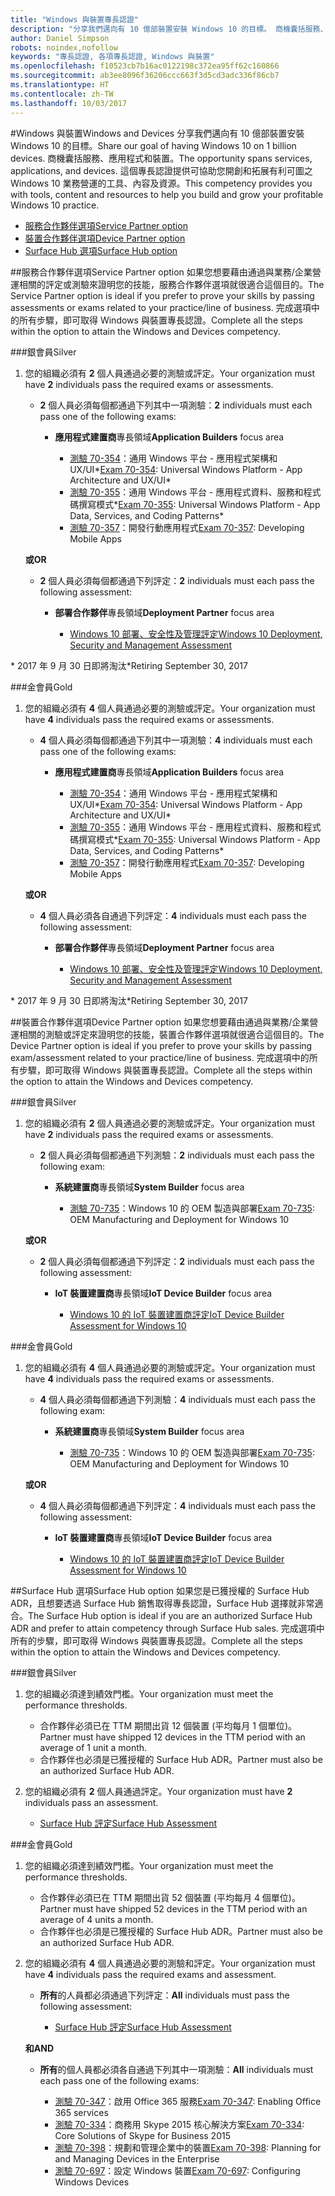 ```yaml
---
title: "Windows 與裝置專長認證"
description: "分享我們邁向有 10 億部裝置安裝 Windows 10 的目標。 商機囊括服務、應用程式和裝置。 這個專長認證提供可協助您開創和拓展有利可圖之 Windows 10 業務營運的工具、內容及資源。"
author: Daniel Simpson
robots: noindex,nofollow
keywords: "專長認證, 各項專長認證, Windows 與裝置"
ms.openlocfilehash: f10523cb7b16ac0122198c372ea95ff62c160866
ms.sourcegitcommit: ab3ee8096f36206ccc663f3d5cd3adc336f86cb7
ms.translationtype: HT
ms.contentlocale: zh-TW
ms.lasthandoff: 10/03/2017
---
```

#<a name="windows-and-devices"></a><span data-ttu-id="f6302-106">Windows 與裝置</span><span class="sxs-lookup"><span data-stu-id="f6302-106">Windows and Devices</span></span> 
<span data-ttu-id="f6302-107">分享我們邁向有 10 億部裝置安裝 Windows 10 的目標。</span><span class="sxs-lookup"><span data-stu-id="f6302-107">Share our goal of having Windows 10 on 1 billion devices.</span></span> <span data-ttu-id="f6302-108">商機囊括服務、應用程式和裝置。</span><span class="sxs-lookup"><span data-stu-id="f6302-108">The opportunity spans services, applications, and devices.</span></span> <span data-ttu-id="f6302-109">這個專長認證提供可協助您開創和拓展有利可圖之 Windows 10 業務營運的工具、內容及資源。</span><span class="sxs-lookup"><span data-stu-id="f6302-109">This competency provides you with tools, content and resources to help you build and grow your profitable Windows 10 practice.</span></span>

- [<span data-ttu-id="f6302-110">服務合作夥伴選項</span><span class="sxs-lookup"><span data-stu-id="f6302-110">Service Partner option</span></span>](#service-partner-option)
- [<span data-ttu-id="f6302-111">裝置合作夥伴選項</span><span class="sxs-lookup"><span data-stu-id="f6302-111">Device Partner option</span></span>](#device-partner-option)
- [<span data-ttu-id="f6302-112">Surface Hub 選項</span><span class="sxs-lookup"><span data-stu-id="f6302-112">Surface Hub option</span></span>](#surface-hub-option)

##<a name="service-partner-option"></a><span data-ttu-id="f6302-113">服務合作夥伴選項</span><span class="sxs-lookup"><span data-stu-id="f6302-113">Service Partner option</span></span>
<span data-ttu-id="f6302-114">如果您想要藉由通過與業務/企業營運相關的評定或測驗來證明您的技能，服務合作夥伴選項就很適合這個目的。</span><span class="sxs-lookup"><span data-stu-id="f6302-114">The Service Partner option is ideal if you prefer to prove your skills by passing assessments or exams related to your practice/line of business.</span></span> <span data-ttu-id="f6302-115">完成選項中的所有步驟，即可取得 Windows 與裝置專長認證。</span><span class="sxs-lookup"><span data-stu-id="f6302-115">Complete all the steps within the option to attain the Windows and Devices competency.</span></span>

###<a name="silver"></a><span data-ttu-id="f6302-116">銀會員</span><span class="sxs-lookup"><span data-stu-id="f6302-116">Silver</span></span>
1. <span data-ttu-id="f6302-117">您的組織必須有 **2** 個人員通過必要的測驗或評定。</span><span class="sxs-lookup"><span data-stu-id="f6302-117">Your organization must have **2** individuals pass the required exams or assessments.</span></span>

    - <span data-ttu-id="f6302-118">**2** 個人員必須每個都通過下列其中一項測驗：</span><span class="sxs-lookup"><span data-stu-id="f6302-118">**2** individuals must each pass one of the following exams:</span></span>

        - <span data-ttu-id="f6302-119">**應用程式建置商**專長領域</span><span class="sxs-lookup"><span data-stu-id="f6302-119">**Application Builders** focus area</span></span>

            - <span data-ttu-id="f6302-120">[測驗 70-354](https://www.microsoft.com/en-us/learning/exam-70-354.aspx)：通用 Windows 平台 - 應用程式架構和 UX/UI*</span><span class="sxs-lookup"><span data-stu-id="f6302-120">[Exam 70-354](https://www.microsoft.com/en-us/learning/exam-70-354.aspx): Universal Windows Platform - App Architecture and UX/UI*</span></span>
            - <span data-ttu-id="f6302-121">[測驗 70-355](https://www.microsoft.com/en-us/learning/exam-70-355.aspx)：通用 Windows 平台 - 應用程式資料、服務和程式碼撰寫模式*</span><span class="sxs-lookup"><span data-stu-id="f6302-121">[Exam 70-355](https://www.microsoft.com/en-us/learning/exam-70-355.aspx): Universal Windows Platform - App Data, Services, and Coding Patterns*</span></span>
            - <span data-ttu-id="f6302-122">[測驗 70-357](https://www.microsoft.com/en-us/learning/exam-70-357.aspx)：開發行動應用程式</span><span class="sxs-lookup"><span data-stu-id="f6302-122">[Exam 70-357](https://www.microsoft.com/en-us/learning/exam-70-357.aspx): Developing Mobile Apps</span></span>

    **<span data-ttu-id="f6302-123">或</span><span class="sxs-lookup"><span data-stu-id="f6302-123">OR</span></span>**

    - <span data-ttu-id="f6302-124">**2** 個人員必須每個都通過下列評定：</span><span class="sxs-lookup"><span data-stu-id="f6302-124">**2** individuals must each pass the following assessment:</span></span>

        - <span data-ttu-id="f6302-125">**部署合作夥伴**專長領域</span><span class="sxs-lookup"><span data-stu-id="f6302-125">**Deployment Partner** focus area</span></span>

            - [<span data-ttu-id="f6302-126">Windows 10 部署、安全性及管理評定</span><span class="sxs-lookup"><span data-stu-id="f6302-126">Windows 10 Deployment, Security and Management Assessment</span></span>](https://partneruniversity.microsoft.com/?whr=uri:MicrosoftAccount&courseId=16022&scoId=eGcisv8BC_3806265419)

<span data-ttu-id="f6302-127">* 2017 年 9 月 30 日即將淘汰</span><span class="sxs-lookup"><span data-stu-id="f6302-127">*Retiring September 30, 2017</span></span>

###<a name="gold"></a><span data-ttu-id="f6302-128">金會員</span><span class="sxs-lookup"><span data-stu-id="f6302-128">Gold</span></span>
1. <span data-ttu-id="f6302-129">您的組織必須有 **4** 個人員通過必要的測驗或評定。</span><span class="sxs-lookup"><span data-stu-id="f6302-129">Your organization must have **4** individuals pass the required exams or assessments.</span></span>
    - <span data-ttu-id="f6302-130">**4** 個人員必須每個都通過下列其中一項測驗：</span><span class="sxs-lookup"><span data-stu-id="f6302-130">**4** individuals must each pass one of the following exams:</span></span>
        - <span data-ttu-id="f6302-131">**應用程式建置商**專長領域</span><span class="sxs-lookup"><span data-stu-id="f6302-131">**Application Builders** focus area</span></span>

            - <span data-ttu-id="f6302-132">[測驗 70-354](https://www.microsoft.com/en-us/learning/exam-70-354.aspx)：通用 Windows 平台 - 應用程式架構和 UX/UI*</span><span class="sxs-lookup"><span data-stu-id="f6302-132">[Exam 70-354](https://www.microsoft.com/en-us/learning/exam-70-354.aspx): Universal Windows Platform - App Architecture and UX/UI*</span></span>
            - <span data-ttu-id="f6302-133">[測驗 70-355](https://www.microsoft.com/en-us/learning/exam-70-355.aspx)：通用 Windows 平台 - 應用程式資料、服務和程式碼撰寫模式*</span><span class="sxs-lookup"><span data-stu-id="f6302-133">[Exam 70-355](https://www.microsoft.com/en-us/learning/exam-70-355.aspx): Universal Windows Platform - App Data, Services, and Coding Patterns*</span></span>
            - <span data-ttu-id="f6302-134">[測驗 70-357](https://www.microsoft.com/en-us/learning/exam-70-357.aspx)：開發行動應用程式</span><span class="sxs-lookup"><span data-stu-id="f6302-134">[Exam 70-357](https://www.microsoft.com/en-us/learning/exam-70-357.aspx): Developing Mobile Apps</span></span>

    **<span data-ttu-id="f6302-135">或</span><span class="sxs-lookup"><span data-stu-id="f6302-135">OR</span></span>**

    - <span data-ttu-id="f6302-136">**4** 個人員必須各自通過下列評定：</span><span class="sxs-lookup"><span data-stu-id="f6302-136">**4** individuals must each pass the following assessment:</span></span>

        - <span data-ttu-id="f6302-137">**部署合作夥伴**專長領域</span><span class="sxs-lookup"><span data-stu-id="f6302-137">**Deployment Partner** focus area</span></span>

            - [<span data-ttu-id="f6302-138">Windows 10 部署、安全性及管理評定</span><span class="sxs-lookup"><span data-stu-id="f6302-138">Windows 10 Deployment, Security and Management Assessment</span></span>](https://partneruniversity.microsoft.com/?whr=uri:MicrosoftAccount&courseId=16022&scoId=eGcisv8BC_3806265419)

<span data-ttu-id="f6302-139">* 2017 年 9 月 30 日即將淘汰</span><span class="sxs-lookup"><span data-stu-id="f6302-139">*Retiring September 30, 2017</span></span>

##<a name="device-partner-option"></a><span data-ttu-id="f6302-140">裝置合作夥伴選項</span><span class="sxs-lookup"><span data-stu-id="f6302-140">Device Partner option</span></span>
<span data-ttu-id="f6302-141">如果您想要藉由通過與業務/企業營運相關的測驗或評定來證明您的技能，裝置合作夥伴選項就很適合這個目的。</span><span class="sxs-lookup"><span data-stu-id="f6302-141">The Device Partner option is ideal if you prefer to prove your skills by passing exam/assessment related to your practice/line of business.</span></span> <span data-ttu-id="f6302-142">完成選項中的所有步驟，即可取得 Windows 與裝置專長認證。</span><span class="sxs-lookup"><span data-stu-id="f6302-142">Complete all the steps within the option to attain the Windows and Devices competency.</span></span>

###<a name="silver"></a><span data-ttu-id="f6302-143">銀會員</span><span class="sxs-lookup"><span data-stu-id="f6302-143">Silver</span></span>
1. <span data-ttu-id="f6302-144">您的組織必須有 **2** 個人員通過必要的測驗或評定。</span><span class="sxs-lookup"><span data-stu-id="f6302-144">Your organization must have **2** individuals pass the required exams or assessments.</span></span>

    - <span data-ttu-id="f6302-145">**2** 個人員必須每個都通過下列測驗：</span><span class="sxs-lookup"><span data-stu-id="f6302-145">**2** individuals must each pass the following exam:</span></span>

        - <span data-ttu-id="f6302-146">**系統建置商**專長領域</span><span class="sxs-lookup"><span data-stu-id="f6302-146">**System Builder** focus area</span></span>

            - <span data-ttu-id="f6302-147">[測驗 70-735](https://www.microsoft.com/en-us/learning/exam-70-735.aspx)：Windows 10 的 OEM 製造與部署</span><span class="sxs-lookup"><span data-stu-id="f6302-147">[Exam 70-735](https://www.microsoft.com/en-us/learning/exam-70-735.aspx): OEM Manufacturing and Deployment for Windows 10</span></span>

    **<span data-ttu-id="f6302-148">或</span><span class="sxs-lookup"><span data-stu-id="f6302-148">OR</span></span>**

    - <span data-ttu-id="f6302-149">**2** 個人員必須每個都通過下列評定：</span><span class="sxs-lookup"><span data-stu-id="f6302-149">**2** individuals must each pass the following assessment:</span></span>

        - <span data-ttu-id="f6302-150">**IoT 裝置建置商**專長領域</span><span class="sxs-lookup"><span data-stu-id="f6302-150">**IoT Device Builder** focus area</span></span>

            - [<span data-ttu-id="f6302-151">Windows 10 的 IoT 裝置建置商評定</span><span class="sxs-lookup"><span data-stu-id="f6302-151">IoT Device Builder Assessment for Windows 10</span></span>](https://partneruniversity.microsoft.com/?whr=uri:MicrosoftAccount&courseId=15887&scoId=mwJPK2B8B_9004778676)

###<a name="gold"></a><span data-ttu-id="f6302-152">金會員</span><span class="sxs-lookup"><span data-stu-id="f6302-152">Gold</span></span>
1. <span data-ttu-id="f6302-153">您的組織必須有 **4** 個人員通過必要的測驗或評定。</span><span class="sxs-lookup"><span data-stu-id="f6302-153">Your organization must have **4** individuals pass the required exams or assessments.</span></span>

    - <span data-ttu-id="f6302-154">**4** 個人員必須每個都通過下列測驗：</span><span class="sxs-lookup"><span data-stu-id="f6302-154">**4** individuals must each pass the following exam:</span></span>

        - <span data-ttu-id="f6302-155">**系統建置商**專長領域</span><span class="sxs-lookup"><span data-stu-id="f6302-155">**System Builder** focus area</span></span>

            - <span data-ttu-id="f6302-156">[測驗 70-735](https://www.microsoft.com/en-us/learning/exam-70-735.aspx)：Windows 10 的 OEM 製造與部署</span><span class="sxs-lookup"><span data-stu-id="f6302-156">[Exam 70-735](https://www.microsoft.com/en-us/learning/exam-70-735.aspx): OEM Manufacturing and Deployment for Windows 10</span></span>

    **<span data-ttu-id="f6302-157">或</span><span class="sxs-lookup"><span data-stu-id="f6302-157">OR</span></span>**

    - <span data-ttu-id="f6302-158">**4** 個人員必須每個都通過下列評定：</span><span class="sxs-lookup"><span data-stu-id="f6302-158">**4** individuals must each pass the following assessment:</span></span>

        - <span data-ttu-id="f6302-159">**IoT 裝置建置商**專長領域</span><span class="sxs-lookup"><span data-stu-id="f6302-159">**IoT Device Builder** focus area</span></span>
        
            - [<span data-ttu-id="f6302-160">Windows 10 的 IoT 裝置建置商評定</span><span class="sxs-lookup"><span data-stu-id="f6302-160">IoT Device Builder Assessment for Windows 10</span></span>](https://partneruniversity.microsoft.com/?whr=uri:MicrosoftAccount&courseId=15887&scoId=mwJPK2B8B_9004778676)

##<a name="surface-hub-option"></a><span data-ttu-id="f6302-161">Surface Hub 選項</span><span class="sxs-lookup"><span data-stu-id="f6302-161">Surface Hub option</span></span>
<span data-ttu-id="f6302-162">如果您是已獲授權的 Surface Hub ADR，且想要透過 Surface Hub 銷售取得專長認證，Surface Hub 選擇就非常適合。</span><span class="sxs-lookup"><span data-stu-id="f6302-162">The Surface Hub option is ideal if you are an authorized Surface Hub ADR and prefer to attain competency through Surface Hub sales.</span></span> <span data-ttu-id="f6302-163">完成選項中所有的步驟，即可取得 Windows 與裝置專長認證。</span><span class="sxs-lookup"><span data-stu-id="f6302-163">Complete all the steps within the option to attain the Windows and Devices competency.</span></span>

###<a name="silver"></a><span data-ttu-id="f6302-164">銀會員</span><span class="sxs-lookup"><span data-stu-id="f6302-164">Silver</span></span>
1. <span data-ttu-id="f6302-165">您的組織必須達到績效門檻。</span><span class="sxs-lookup"><span data-stu-id="f6302-165">Your organization must meet the performance thresholds.</span></span>

    - <span data-ttu-id="f6302-166">合作夥伴必須已在 TTM 期間出貨 12 個裝置 (平均每月 1 個單位)。</span><span class="sxs-lookup"><span data-stu-id="f6302-166">Partner must have shipped 12 devices in the TTM period with an average of 1 unit a month.</span></span>
    - <span data-ttu-id="f6302-167">合作夥伴也必須是已獲授權的 Surface Hub ADR。</span><span class="sxs-lookup"><span data-stu-id="f6302-167">Partner must also be an authorized Surface Hub ADR.</span></span>

2. <span data-ttu-id="f6302-168">您的組織必須有 **2** 個人員通過評定。</span><span class="sxs-lookup"><span data-stu-id="f6302-168">Your organization must have **2** individuals pass an assessment.</span></span>

    - [<span data-ttu-id="f6302-169">Surface Hub 評定</span><span class="sxs-lookup"><span data-stu-id="f6302-169">Surface Hub Assessment</span></span>](https://PartnerUniversity.microsoft.com?whr=uri:MicrosoftAccount&courseId=16722&scoId=jcNMRQouC_5906265419)


###<a name="gold"></a><span data-ttu-id="f6302-170">金會員</span><span class="sxs-lookup"><span data-stu-id="f6302-170">Gold</span></span>
1. <span data-ttu-id="f6302-171">您的組織必須達到績效門檻。</span><span class="sxs-lookup"><span data-stu-id="f6302-171">Your organization must meet the performance thresholds.</span></span>

    - <span data-ttu-id="f6302-172">合作夥伴必須已在 TTM 期間出貨 52 個裝置 (平均每月 4 個單位)。</span><span class="sxs-lookup"><span data-stu-id="f6302-172">Partner must have shipped 52 devices in the TTM period with an average of 4 units a month.</span></span>
    - <span data-ttu-id="f6302-173">合作夥伴也必須是已獲授權的 Surface Hub ADR。</span><span class="sxs-lookup"><span data-stu-id="f6302-173">Partner must also be an authorized Surface Hub ADR.</span></span>

2. <span data-ttu-id="f6302-174">您的組織必須有 **4** 個人員通過必要的測驗和評定。</span><span class="sxs-lookup"><span data-stu-id="f6302-174">Your organization must have **4** individuals pass the required exams and assessment.</span></span>

    - <span data-ttu-id="f6302-175">**所有**的人員都必須通過下列評定：</span><span class="sxs-lookup"><span data-stu-id="f6302-175">**All** individuals must pass the following assessment:</span></span>
    
        - [<span data-ttu-id="f6302-176">Surface Hub 評定</span><span class="sxs-lookup"><span data-stu-id="f6302-176">Surface Hub Assessment</span></span>](https://PartnerUniversity.microsoft.com?whr=uri:MicrosoftAccount&courseId=16722&scoId=jcNMRQouC_5906265419)
    
    **<span data-ttu-id="f6302-177">和</span><span class="sxs-lookup"><span data-stu-id="f6302-177">AND</span></span>**

    - <span data-ttu-id="f6302-178">**所有**的個人員都必須各自通過下列其中一項測驗：</span><span class="sxs-lookup"><span data-stu-id="f6302-178">**All** individuals must each pass one of the following exams:</span></span>

        - <span data-ttu-id="f6302-179">[測驗 70-347](https://www.microsoft.com/en-us/learning/exam-70-347.aspx)：啟用 Office 365 服務</span><span class="sxs-lookup"><span data-stu-id="f6302-179">[Exam 70-347](https://www.microsoft.com/en-us/learning/exam-70-347.aspx): Enabling Office 365 services</span></span>
        - <span data-ttu-id="f6302-180">[測驗 70-334](https://www.microsoft.com/en-us/learning/exam-70-334.aspx)：商務用 Skype 2015 核心解決方案</span><span class="sxs-lookup"><span data-stu-id="f6302-180">[Exam 70-334](https://www.microsoft.com/en-us/learning/exam-70-334.aspx): Core Solutions of Skype for Business 2015</span></span> 
        - <span data-ttu-id="f6302-181">[測驗 70-398](https://www.microsoft.com/en-us/learning/exam-70-398.aspx)：規劃和管理企業中的裝置</span><span class="sxs-lookup"><span data-stu-id="f6302-181">[Exam 70-398](https://www.microsoft.com/en-us/learning/exam-70-398.aspx): Planning for and Managing Devices in the Enterprise</span></span>
        - <span data-ttu-id="f6302-182">[測驗 70-697](https://www.microsoft.com/en-us/learning/exam-70-697.aspx)：設定 Windows 裝置</span><span class="sxs-lookup"><span data-stu-id="f6302-182">[Exam 70-697](https://www.microsoft.com/en-us/learning/exam-70-697.aspx): Configuring Windows Devices</span></span> 



      



 


